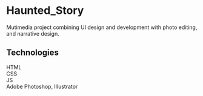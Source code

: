 # Haunted_Story
Mutimedia project combining UI design and development with photo editing, and narrative design.

## Technologies
HTML  
CSS  
JS  
Adobe Photoshop, Illustrator  
